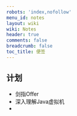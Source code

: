 ```yaml
---
robots: 'index,nofollow'
menu_id: notes
layout: wiki
wiki: Notes
header: true
comments: false
breadcrumb: false
toc_title: 便签
---
```


## 计划
- 剑指Offer
- 深入理解Java虚拟机
- 